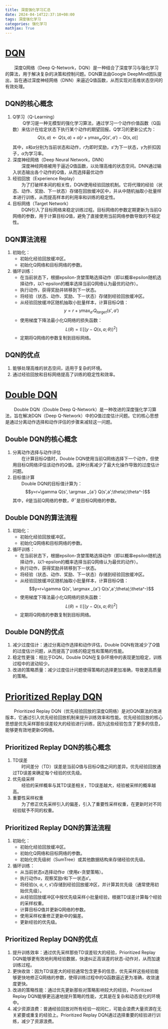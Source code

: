 ```yaml
---
title: 深度强化学习汇总
date: 2024-04-14T22:37:10+08:00
tags: 深度强化学习
categories: 强化学习
mathjax: True
---
```


# [DQN](https://arxiv.org/abs/1312.5602)
&emsp;&emsp;深度Q网络（Deep Q-Network，DQN）是一种结合了深度学习与强化学习的算法，用于解决复杂的决策和控制问题。DQN算法由Google DeepMind团队提出，旨在通过深度神经网络（DNN）来逼近Q值函数，从而实现对高维状态空间的有效处理。

## DQN的核心概念
1. Q学习（Q-Learning）\
    &emsp;&emsp; Q学习是一种无模型的强化学习算法，通过学习一个动作价值函数（Q函数）来估计在给定状态下执行某个动作的期望回报。Q学习的更新公式为：
    $$Q(s,a) \leftarrow Q(s,a) + \alpha \left[ r + \gamma \max_{a'} Q(s',a') - Q(s,a) \right]$$
    其中，$s$和$a$分别为当前状态和动作，$r$为即时奖励，$s'$为下一状态，$\gamma$为折扣因子，$\alpha$为学习率。
2. 深度神经网络（Deep Neural Network，DNN）\
    &emsp;&emsp;深度神经网络被用于逼近$Q$值函数，以处理高维的状态空间。DNN通过输入状态输出各个动作的$Q$值，从而选择最优动作
3. 经验回放（Experience Replay）\
    &emsp;&emsp;为了打破样本间的相关性，DQN使用经验回放机制。它将代理的经验（状态、动作、奖励、下一状态）存储在回放缓冲区中，并从中随机抽取小批量样本进行训练，从而提高样本的利用率和训练的稳定性。
4. 目标网络（Target Network）\
    &emsp;&emsp;DQN引入了目标网络来稳定训练过程。目标网络的参数定期更新为当前Q网络的参数，用于计算目标$Q$值，避免了直接使用当前网络参数导致的不稳定性。

## DQN算法流程
1. 初始化：
   * 初始化经验回放缓冲区。
   * 初始化Q网络和目标网络的参数。
2. 循环训练：
   * 在当前状态下，根据epsilon-贪婪策略选择动作（即以概率epsilon随机选择动作，以1-epsilon的概率选择当前Q网络认为最优的动作）。
   * 执行动作，获得奖励并转移到下一状态。
   * 将经验（状态、动作、奖励、下一状态）存储到经验回放缓冲区。
   * 从经验回放缓冲区随机抽取小批量样本，计算目标$Q$值：
    $$y=r+\gamma\max_{a'}Q_{target}(s',a')$$
   * 使用梯度下降法最小化Q网络的损失函数：
    $$L(\theta)=\mathbb{E}[(y-Q(s, a;\theta))^2]$$
   * 定期将Q网络的参数复制到目标网络。

## DQN的优点
1. 能够处理高维的状态空间，适用于复杂的环境。
2. 通过经验回放和目标网络提高了训练的稳定性和效率。

# [Double DQN](https://arxiv.org/abs/1509.06461)
&emsp;&emsp;Double DQN（Double Deep Q-Network）是一种改进的深度强化学习算法，旨在解决DQN（Deep Q-Network）中的$Q$值过度估计问题。它的核心思想是通过分离动作选择和动作评估的步骤来减轻这一问题。

## Double DQN的核心概念
1. 分离动作选择与动作评估\
   &emsp;&emsp;在计算目标$Q$值时，Double DQN使用当前Q网络选择下一个动作，但使用目标Q网络评估该动作的$Q$值。这种分离减少了最大化操作导致的过度估计问题。
2. 目标值计算\
   &emsp;&emsp;Double DQN的目标值计算为：
   $$y=r+\gamma Q(s', \argmax _{a'} Q(s',a';\theta);\theta^-)$$
   其中，$\theta$是当前Q网络的参数，$\theta^-$是目标Q网络的参数。

## Double DQN的算法流程
1. 初始化：
   * 初始化经验回放缓冲区。
   * 初始化Q网络和目标网络的参数。
2. 循环训练： 
    * 在当前状态下，根据epsilon-贪婪策略选择动作（即以概率epsilon随机选择动作，以1-epsilon的概率选择当前Q网络认为最优的动作）。
   * 执行动作，获得奖励并转移到下一状态。
   * 将经验（状态、动作、奖励、下一状态）存储到经验回放缓冲区。
   * 从经验回放缓冲区随机抽取小批量样本，计算目标$Q$值：
    $$y=r+\gamma Q(s', \argmax _{a'} Q(s',a';\theta);\theta^-)$$
   * 使用梯度下降法最小化Q网络的损失函数：
    $$L(\theta)=\mathbb{E}[(y-Q(s, a;\theta))^2]$$
   * 定期将Q网络的参数复制到目标网络。

## Double DQN的优点
1. 减少过度估计：通过分离动作选择和动作评估，Double DQN有效减少了$Q$值的过度估计问题，从而提高了训练的稳定性和策略的性能。
2. 稳定性更强：相比于DQN，Double DQN在复杂环境中的表现更加稳定，训练过程中的波动较少。
3. 改进的策略质量：减少过度估计问题使得策略的选择更加准确，导致更高质量的策略。

# [Prioritized Replay DQN](https://arxiv.org/pdf/1511.05952)
&emsp;&emsp;Prioritized Replay DQN（优先经验回放的深度Q网络）是对DQN算法的改进版本，它通过引入优先经验回放机制来提升训练效率和性能。优先经验回放的核心思想是优先采样那些误差较大的经验进行训练，因为这些经验包含了更多的信息，能够更有效地更新$Q$网络。

## Prioritized Replay DQN的核心概念
1. TD误差\
   &emsp;&emsp;时间差分（TD）误差是当前$Q$值与目标$Q$值之间的差异。优先经验回放通过TD误差来确定每个经验的优先级。
2. 优先级采样\
   &emsp;&emsp;经验的采样概率与其TD误差相关，TD误差越大，经验被采样的概率越高。
3. 重要性采样权重\
   &emsp;&emsp;为了修正优先采样引入的偏差，引入了重要性采样权重，在更新时对不同经验赋予不同的权重。

## Prioritized Replay DQN的算法流程
1. 初始化：
   * 初始化经验回放缓冲区。
   * 初始化Q网络和目标网络的参数。
   * 初始化优先级树（SumTree）或其他数据结构来存储经验优先级。
2. 循环训练： 
   * 从当前状态$s$选择动作$a$（使用$\epsilon$-贪婪策略）。
   * 执行动作$a$，观察奖励$r$和下一状态$s'$。
   * 将经验($s$, $a$, $r$, $s'$)存储到经验回放缓冲区，并计算其优先级（通常使用初始优先级）。
   * 从经验回放缓冲区中按优先级采样小批量经验，根据TD误差计算每个经验的采样权重。
   * 计算目标$Q$值并更新Q网络的参数。
   * 使用采样权重修正更新中的偏差。
   * 更新经验的优先级。

## Prioritized Replay DQN的优点
1. 提升训练效率：通过优先采样那些TD误差较大的经验，Prioritized Replay DQN能够更有效地利用经验数据，快速纠正高误差的状态-动作对，从而加速训练过程。
2. 更快收敛：因为TD误差大的经验通常包含更多的信息，优先采样这些经验能够更快地修正Q网络的参数，使得训练过程中的Q函数逼近更为准确，收敛速度更快。
3. 改进的策略性能：通过优先更新那些对策略影响较大的经验，Prioritized Replay DQN能够更迅速地提升策略的性能，尤其是在复杂和动态变化的环境中。
4. 减少资源浪费：普通经验回放对所有经验一视同仁，可能会浪费大量资源在无关紧要或重复的经验上。Prioritized Replay DQN通过选择重要的经验进行训练，减少了资源浪费。


